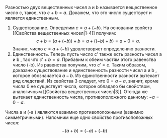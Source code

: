 Разностью двух вещественных чисел a и b называется вещественное число c, такое, что $c+b=a$. Докажем, что это число существует и является единственным.

1. Существование.
Определим $c=a+ (-b)$. На основании свойств [[Свойства вещественных чисел|1-4]] получим:
$$
c+b = (a+ (-b))+b = a + ((-b)+b)= a+0=a.
$$
Значит, число $c=a+(-b)$ удовлетворяет определению разности.
2. Единственность.
Теперь пусть число c' также есть разность чисел a и b , так что $c'+b=a$.
Прибавим к обеим частям этого равенства число (-b).
Из равенства получим, что $c'=c$.
Таким образом, доказано существование и единственность разности чисел a и b , которое обозначается $a- b$.
Из единственности разности вытекает ряд следствий.
Из свойства 3 следует, что $0 = a-a$, значит, кроме числа 0 не существует числа, которое обладало бы свойством, аналогичным [[Свойства вещественных чисел|3]].
Отсюда же вытекает единственность числа, противоположного данному: $-a = 0-a$.

Числа a и (-a ) являются взаимно противоположными (взаимно симметричными). Напомним еще одно свойство противоположных чисел:
$$
-(a+b) = (-a)+(-b)
$$
